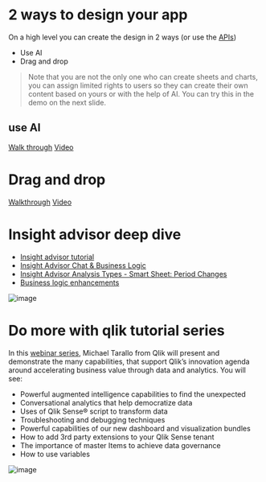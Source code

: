 # 2 ways to design your app
On a high level you can create the design in 2 ways (or use the [APIs](https://integration.qlik.com/?selection=7HHejiJX4CgsGEAJ8)) 
- Use AI 
- Drag and drop 
> Note that you are not the only one who can create sheets and charts, you can assign limited rights to users so they can create their own content based on yours or with the help of AI. You can try this in the demo on the next slide. 
## use AI
[Walk through](https://webapps.qlik.com/insight-advisor/index.html)
[Video](https://youtu.be/dCLEf_Z0e08?t=16)
# Drag and drop
[Walkthrough](https://webapps.qlik.com/simplified-authoring-experience/index.html)
[Video](https://youtu.be/MEnfRAjbaDk)
# Insight advisor deep dive
- [Insight advisor tutorial](https://youtu.be/MwYlPRw52GA)
- [Insight Advisor Chat & Business Logic](https://youtu.be/PO7GwxfdfFQ)
- [Insight Advisor Analysis Types - Smart Sheet: Period Changes](https://youtu.be/5V-zCjxZeDw?list=PLW1uf5CQ_gSq6klZOXSpKQ0afQFJyqqEh)
- [Business logic enhancements](https://youtu.be/9Law3vGI4Oo?t=14)

![image](https://user-images.githubusercontent.com/12411165/236797504-b6184c5d-7356-4635-8d6b-cc8650f5a503.png)


# Do more with qlik tutorial series
In this [webinar series](https://pages.qlik.com/21Q3_QDEV_DA_GBL_DoMorewithQlikTargetpage_Registration-LP.html), Michael Tarallo from Qlik will present and demonstrate the many capabilities, that support Qlik’s innovation agenda around accelerating business value through data and analytics. You will see:  
- Powerful augmented intelligence capabilities to find the unexpected 
- Conversational analytics that help democratize data 
- Uses of Qlik Sense® script to transform data 
- Troubleshooting and debugging techniques 
- Powerful capabilities of our new dashboard and visualization bundles 
- How to add 3rd party extensions to your Qlik Sense tenant 
- The importance of master Items to achieve data governance 
- How to use variables 

![image](https://user-images.githubusercontent.com/12411165/236797273-cbf2938a-f389-427d-a5a4-89f1591bc939.png)

